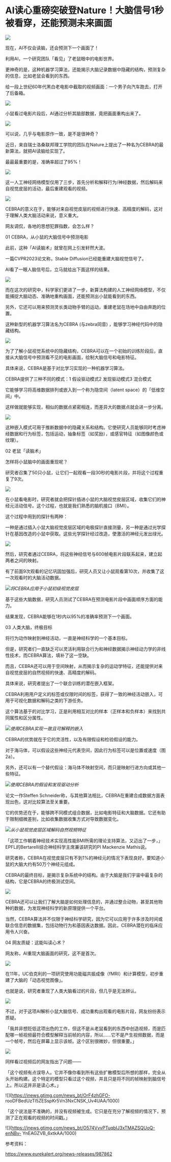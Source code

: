 # AI读心重磅突破登Nature！大脑信号1秒被看穿，还能预测未来画面

![](https://inews.gtimg.com/newsapp_bt/0/15790717016/1000)

现在，AI不仅会读脑，还会预测下一个画面了！

利用AI，一个研究团队「看见」了老鼠眼中的电影世界。

更神奇的是，这种机器学习算法，还能揭示大脑记录数据中隐藏的结构，预测复杂的信息，比如老鼠会看到的东西。

给一段上世纪60年代黑白老电影中截取的视频画面：一个男子向汽车跑去，打开了后备箱。

![](https://inews.gtimg.com/newsapp_match/0/15790717017/0)

小鼠看过电影片段后，AI通过分析其脑部数据，竟把画面重构出来了。

![](https://inews.gtimg.com/newsapp_match/0/15790717019/0)

可以说，几乎与电影原作一致，是不是很神奇？

近日，来自瑞士洛桑联邦理工学院的团队在Nature上提出了一种名为CEBRA的最新算法，就把AI读脑给实现了。

最最最重要的是，准确率超过了95%！

![](https://inews.gtimg.com/newsapp_bt/0/15790717059/1000)

这一人工神经网络模型仅用了三步，首先分析和解释行为/神经数据，然后解码来自视觉皮层的活动，最后重建观看的视频。

![](https://inews.gtimg.com/newsapp_match/0/15790717060/0)

CEBRA的意义在于，能够对来自视觉皮层的视频进行快速、高精度的解码，这对于理解人类大脑活动来说，意义重大。

网友调侃，各地的思想犯罪指数，会怎么样？

01 CEBRA，从小鼠的大脑信号中预测电影

此前，这种「AI读脑术」就曾在网上引发轩然大波。

一篇CVPR2023论文称，Stable Diffusion已经能重建大脑视觉信号了。

AI看了一眼人脑信号后，立马就给出下面这样的结果。

![](https://inews.gtimg.com/news_bt/GDxeAWhjuX6TBzlVYSf0ugISBhUYGYDzO0xO37c2mz_54AA/0)

而在这次的研究中，科学家们更进了一步，新算法构建的人工神经网络模型，不仅能捕捉大脑动态、准确地重构画面，还能预测出小鼠能看到的东西。

另外，它还可以用来预测灵长类动物手臂的运动，重建老鼠在场地中自由奔跑的位置。

这种新型的机器学习算法名为CEBRA (与zebra同音) ，能够学习神经代码中的隐藏结构。

![](https://inews.gtimg.com/news_bt/OZ8Q69v67wGlaOum7w4bhgqOaDuvob0hmXxKuuP8_F8EwAA/1000)

为了了解小鼠视觉系统中的隐藏结构，CEBRA可以在一个初始的训练阶段后，直接从大脑信号中预测看不见的电影画面，绘制大脑信号和电影特征。

具体来说，CEBRA是基于对比学习实现的一种机器学习算法。

CEBRA提供了三种不同的模式：1 假设驱动模式2 发现驱动模式3 混合模式

它能够学习将高维数据排列或嵌入到一个称为隐空间（latent space）的「低维空间」中。

这样做就能够实现，相似的数据点紧密相连，而差异大的数据点就会进一步分离。

![](https://inews.gtimg.com/newsapp_match/0/15790717140/0)

这种嵌入模式可用于推断数据中的隐藏关系和结构。它使研究人员能够同时考虑神经数据和行为标签，包括运动，抽象标签（如奖励），或感官特征（如图像颜色或纹理）。

02 老鼠「读脑术」

怎样将小鼠脑中的画面重现呢？

研究者召集了50只小鼠，让它们一起观看一段30秒的电影片段，并将这个过程重复了9次。

![](https://inews.gtimg.com/newsapp_match/0/15790717131/0)

在小鼠看电影时，研究者就会把探针插进小鼠的大脑视觉皮层区域，收集它们的神经元活动信号。这个过程，也就是我们熟悉的脑机接口（BMI）。

这个过程中用到的探针有两种：

一种是通过插入小鼠大脑视觉皮层区域的电极探针直接测量，另一种是通过光学探针在基因改造的小鼠中获取。这些光学探针经过改造，使激活的神经元发出绿光。

![](https://inews.gtimg.com/newsapp_bt/0/15790717136/1000)

然后，研究者通过CEBRA，将这些神经信号与600帧电影片段联系起来，建立起两者之间的映射。

有了前面9次观看的记忆巩固加强后，研究人员又让小鼠观看第10次，并收集了这一次观看时的大脑活动数据。

![](https://inews.gtimg.com/newsapp_match/0/15790717140/0)_将CEBRA应用于小鼠初级视觉皮层_

基于这些大脑数据，研究人员测试了CEBRA在预测电影片段中画面顺序方面的能力。

结果发现，CEBRA能够在1秒内以95%的准确率预测下一个画面。

03 人类大脑，终极目标

将行为动作映射到神经活动，一直是神经科学的一个基本目标。

但是，研究者们一直缺乏可以灵活利用联合行为和神经数据揭示神经动力学的非线性技术，而CEBRA算法，填补了这一空缺。

而且，CEBRA还可以用于空间映射，从而揭示复杂的运动学特征，还能提供对来自视觉皮层的自然视频的快速、高精度的解码。

具体来说，研究者提出了一个联合训练的潜在嵌入框架。

CEBRA利用用户定义的标签或仅限时间的标签，获得了一致的神经活动嵌入，可用于可视化数据和解码之类的下游任务。

这个算法基于的对比学习，正是利用相互对比的样本（正样本和负样本）来找到共同属性和区分属性。

![](https://inews.gtimg.com/newsapp_bt/0/15790717181/1000)_使用CEBRA实现一致且可解释的嵌入_

CEBRA的优势就在于它的灵活性，以及有限假设和检验假设的能力。

对于海马体，可以假设这些神经元代表空间，因此行为标签可以是位置或速度（图2a）。

另外，还可以有一个替代假设：海马体不映射空间，而只是映射行进方向或其他一些特征。

![](https://inews.gtimg.com/newsapp_match/0/15790717232/0)_使用CEBRA的假设和发现驱动分析_

论文一作Steffen Schneider称，与其他算法相比，CEBRA在重建合成数据方面表现出色，这对比较算法至关重要。

它的优势还在于，能够跨不同模式组合数据，比如电影特征和大脑数据。它还有助于限制细微差别，比如收集数据收集方式对导致数据变化。

![](https://inews.gtimg.com/newsapp_bt/0/15790717184/1000)_从小鼠视觉皮层区域解码自然视频特征_

「这项工作朝着神经技术实现高性能BMI所需的理论支持算法，又迈出了一步，」EPFL的Bertarelli综合神经科学主席兼该研究的PI Mackenzie
Mathis说。

研究者称，CEBRA在视觉皮层只有不到1%的神经元的情况下表现良好。要知道小鼠的大脑大约有50万个神经元组成。

CEBRA的最终目标，是揭示复杂系统中的结构。由于大脑是我们宇宙中最复杂的结构，它是CEBRA的终极测试空间。

![](https://inews.gtimg.com/newsapp_bt/0/15790717224/1000)

CEBRA还可以让我们了解大脑是如何处理信息的，并通过整合动物，甚至其他物种的数据，为发现神经科学的新原理提供一个平台。

当然，CEBRA算法并不仅限于神经科学研究，因为它可以应用于许多涉及时间或联合信息的数据集，包括动物行为和基因表达数据。因此，CEBRA潜在的临床应用令人兴奋。

04 网友质疑：这能叫读心术？

网友称，AI重现大脑画面的研究，这不是首次。

![](https://inews.gtimg.com/news_bt/OIgJ7o9FSUPDT6eE1XySuUDZI8TYnTGBBDl38HPbXcn80AA/1000)

在11年，UC伯克利的一项研究使用功能磁共振成像（fMRI）和计算模型，初步重建了大脑的「动态视觉图像」。

也就是说，研究者重现了人类大脑看过的片段，但几乎是无法辨认。

![](https://inews.gtimg.com/newsapp_match/0/15790717232/0)

不过，对于这项AI解析小鼠大脑信号、成功重构出观看的电影片段，网友纷纷表示质疑。

「我并非想贬低这项出色的工作，但这不是从老鼠看到的东西中创造视频，而是匹配哪一帧视频最符合模型解释当前帧的内容，所以......它不是产生视频数据，而是一个帧号，然后在屏幕上显示该帧。这个区别很微妙，但很重要。」

![](https://inews.gtimg.com/newsapp_bt/0/15790717261/1000)

同样看过视频后的网友指出了问题——

「这个视频有点误导人。它并不像你看到所有这些扩散模型后所想的那样，完全从头开始构建。这个特定的模型只看过这个视频，并且只是将不同的帧映射到脑信号上。所以这并非是读心术。」

![](https://inews.gtimg.com/news_bt/OrF4zhGFO-
rooDFBedUzTl5ZESspKr5Vn3NxCNSK_Uv4UAA/1000)

「这个说法是不准确的，并没有视频被生成。它只是在充分了解视频的情况下，预测了正在观看的视频的时间戳。」

![](https://inews.gtimg.com/news_bt/O574VvvPTuqbIJ3xTMAZSQUoQ-enNBv-
YnEAGZVB_6xtkAA/1000)

参考资料：

https://www.eurekalert.org/news-releases/987862

